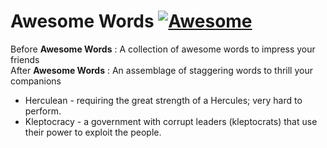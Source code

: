 # Awesome Words [![Awesome](https://cdn.rawgit.com/sindresorhus/awesome/d7305f38d29fed78fa85652e3a63e154dd8e8829/media/badge.svg)](https://github.com/sindresorhus/awesome)
Before **Awesome Words** : A collection of awesome words to impress your friends       
After **Awesome Words** : An assemblage of staggering words to thrill your companions

- Herculean - requiring the great strength of a Hercules; very hard to perform.
- Kleptocracy  - a government with corrupt leaders (kleptocrats) that use their power to exploit the people.
